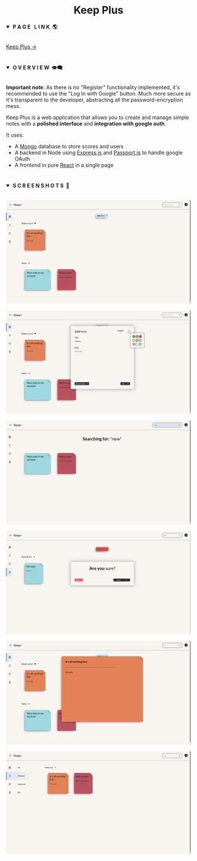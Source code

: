 <div align="center"> <h1><strong>Keep Plus</strong></h1> </div>

<details open>
<summary><strong>&nbsp;P A G E &nbsp; L I N K &nbsp;🌎</strong></summary>
<br>

[Keep Plus →](https://keep-plus-web.herokuapp.com/)
</details>

#

<details open>
<summary><strong>&nbsp;O V E R V I E W &nbsp;👁️‍🗨️</strong></summary>
<br>

**Important note**: As there is no "Register" functionality implemented, it's recommended to use the "Log In with Google" button.
Much more secure as it's transparent to the developer, abstracting all the password-encryption mess.

Keep Plus is a web application that allows you to create and manage
simple notes with a **polished interface** and **integration with google auth**.

It uses:
* A [Mongo](https://github.com/mongodb/mongo) database to store scores and users
* A backend in Node using [Express.js](https://github.com/expressjs/express) and [Passport.js](https://github.com/jaredhanson/passport) to handle google OAuth
* A frontend in pure [React](https://github.com/facebook/react) in a single page
</details>

#

<details open>
<summary><strong>&nbsp;S C R E E N S H O T S &nbsp;📸</strong></summary>
<br>

![main View](screenshots/main.png)

![Edit Note](screenshots/add.png)

![Note View](screenshots/search.png)

![Search View](screenshots/delete.png)

![Search View](screenshots/view.png)

![Search View](screenshots/expand.png)

</details>

